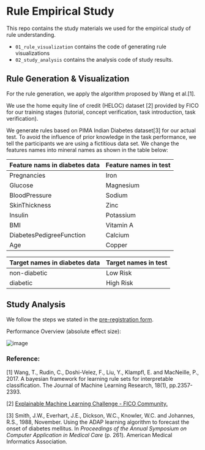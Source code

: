 # Rule Empirical Study

This repo contains the study materials we used for the empirical study of rule understanding.

- `01_rule_visualization` contains the code of generating rule visualizations
- `02_study_analysis` contains the analysis code of study results.

## Rule Generation & Visualization

For the rule generation, we apply the algorithm proposed by Wang et al.[1]. 

We use the home equity line of credit (HELOC) dataset [2] provided by FICO for our training stages (tutorial, concept verification, task introduction, task verification). 

We generate rules based on PIMA Indian Diabetes dataset[3] for our actual test. To avoid the influence of prior knowledge in the task performance, we tell the participants we are using a fictitious data set. We change the features names into mineral names as shown in the table below:

| Feature nams in diabetes data | Feature names in test |
| ----------------------------- | --------------------- |
| Pregnancies                   | Iron                  |
| Glucose                       | Magnesium             |
| BloodPressure                 | Sodium                |
| SkinThickness                 | Zinc                  |
| Insulin                       | Potassium             |
| BMI                           | Vitamin A             |
| DiabetesPedigreeFunction      | Calcium               |
| Age                           | Copper                |

| Target names in diabetes data | Target names in test |
| ----------------------------- | -------------------- |
| non-diabetic                  | Low Risk             |
| diabetic                      | High Risk            |



## Study Analysis

We follow the steps we stated in the [pre-registration form](https://osf.io/79ujk?view_only=63dde87519654c53abc3c06361fa05ba).

Performance Overview (absolute effect size):

![image](https://user-images.githubusercontent.com/9759891/95631075-0ce69980-0a51-11eb-82db-5525b23cbf89.png)



### Reference:

[1] Wang, T., Rudin, C., Doshi-Velez, F., Liu, Y., Klampfl, E. and MacNeille, P., 2017. A bayesian framework for learning rule sets for interpretable classification. The Journal of Machine Learning Research, 18(1), pp.2357-2393.

[2] [Explainable Machine Learning Challenge - FICO Community.](https://community.fico.com/s/explainable-machine-learning-challenge?tabset-3158a=2)

[3] Smith, J.W., Everhart, J.E., Dickson, W.C., Knowler, W.C. and Johannes, R.S., 1988, November. Using the ADAP learning algorithm to forecast the onset of diabetes mellitus. In *Proceedings of the Annual Symposium on Computer Application in Medical Care* (p. 261). American Medical Informatics Association.